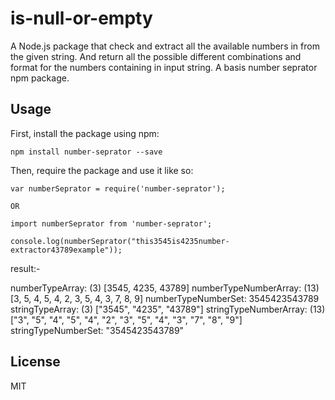 # is-null-or-empty

A Node.js package that check and extract all the available numbers in from the given string. And return all the possible different combinations and format for the numbers containing in input string.
A basis number seprator npm package.


## Usage

First, install the package using npm:

    npm install number-seprator --save

Then, require the package and use it like so:

    var numberSeprator = require('number-seprator');

    OR

    import numberSeprator from 'number-seprator';

    console.log(numberSeprator("this3545is4235number-extractor43789example")); 
   result:-

   numberTypeArray: (3) [3545, 4235, 43789]
   numberTypeNumberArray: (13) [3, 5, 4, 5, 4, 2, 3, 5, 4, 3, 7, 8, 9]
   numberTypeNumberSet: 3545423543789
   stringTypeArray: (3) ["3545", "4235", "43789"]
   stringTypeNumberArray: (13) ["3", "5", "4", "5", "4", "2", "3", "5", "4", "3", "7", "8", "9"]
   stringTypeNumberSet: "3545423543789"


## License

MIT